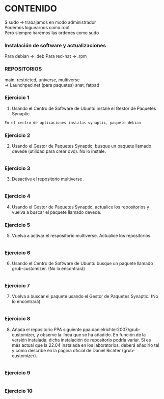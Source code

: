 # CONTENIDO
$ sudo  -> trabajamos en modo administrador \
Podemos loguearnos como root\
Pero siempre haremos las ordenes como sudo

### Instalación de software y actualizaciones
Para debian -> .deb
Para red-hat -> .rpm

### REPOSITORIOS
main, restricted, universe, multiverse \
-> Launchpad.net (para paquetes)
snat, fatpad 

###   Ejercicio 1
1. Usando el Centro de Software de Ubuntu instale el Gestor de
Paquetes Synaptic.
```bash
En el centro de aplicaciones instalas synaptic, paquete debian
```
### Ejercicio 2
2. Usando el Gestor de Paquetes Synaptic, busque un paquete llamado
devede (utilidad para crear dvd). No lo instale.
```bash

```
### Ejercicio 3
3. Desactive el repositorio multiverse .
```bash

```
### Ejercicio 4
4. Usando el Gestor de Paquetes Synaptic, actualice los repositorios y
vuelva a buscar el paquete llamado devede.

### Ejercicio 5
5. Vuelva a activar el respositorio multiverse. Actualice los repositorios.
```bash

```
### Ejercicio 6
6. Usando el Centro de Software de Ubuntu busque un paquete llamado grub-customizer. (No lo encontrará)
```bash

```
### Ejercicio 7
7. Vuelva a buscar el paquete usando el Gestor de Paquetes Synaptic. (No lo encontrará)
```bash

```
### Ejercicio 8
8. Añada el repositorio PPA siguiente ppa:danielrichter2007/grub-customizer, y observe la línea
que se ha añadido. En función de la versión instalada, dicha instalación de repositorio podría variar. Si es más actual que la 22.04 instalada en los laboratorios, deberá añadirlo tal y como describe en la página oficial de Daniel Richter (grub-customizer).
```bash

```
### Ejercicio 9
```bash

```
### Ejercicio 10
```bash

```


